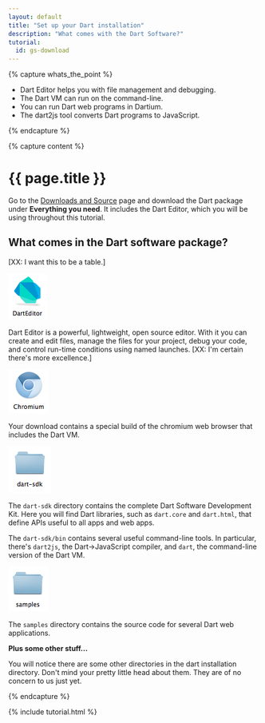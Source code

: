 ```yaml
---
layout: default
title: "Set up your Dart installation"
description: "What comes with the Dart Software?"
tutorial:
  id: gs-download
---
```


{% capture whats_the_point %}

* Dart Editor helps you with file management and debugging.
* The Dart VM can run on the command-line.
* You can run Dart web programs in Dartium.
* The dart2js tool converts Dart programs to JavaScript.
  
{% endcapture %}

{% capture content %}

# {{ page.title }}

Go to the 
[Downloads and Source](/downloads.html)
page and download the Dart package under
**Everything you need**.
It includes the Dart Editor,
which you will be using throughout this tutorial.

## What comes in the Dart software package?

[XX: I want this to be a table.]

![DartEditor](images/DartEditor.png)

Dart Editor is a powerful, lightweight, open source editor.
With it you can create and edit files,
manage the files for your project,
debug your code, and
control run-time conditions using named launches.
[XX: I'm certain there's more excellence.]

![Chromium](images/chromium.png)

Your download contains a special build of the chromium web browser
that includes the Dart VM.

![Dart SDK Folder](images/dart-sdk-folder.png)

The `dart-sdk` directory contains the complete
Dart Software Development Kit.
Here you will find Dart libraries,
such as `dart.core` and `dart.html`,
that define APIs useful to all apps and web apps.

The `dart-sdk/bin` contains several useful command-line tools.
In particular,
there's `dart2js`, the Dart->JavaScript compiler,
and `dart`, the command-line version of the Dart VM.

![Dart SDK Folder](images/samples-folder.png)

The `samples` directory contains the source code for several
Dart web applications.


**Plus some other stuff...**

You will notice there are some other directories
in the dart installation directory.
Don't mind your pretty little head about them.
They are of no concern to us just yet.

{% endcapture %}

{% include tutorial.html %}